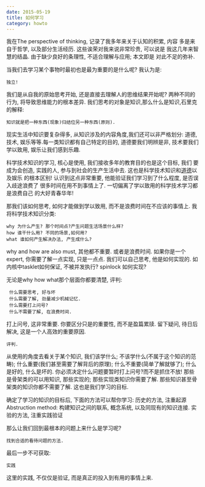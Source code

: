 ```yaml
---
date: 2015-05-19
title: 如何学习
category: howto
---
```


我在The perspective of thinking, 记录了我多年来关于认知的积累, 内容
多是来自于哲学, 以及部分生活经历. 这些诶荣对我来说非常珍贵, 可以说是
我这几年来智慧的结晶. 由于缺少良好的条理性, 不适合理解与应用; 本文即是
对此不足的弥补.

当我们去学习某个事物时最初也是最为重要的是什么呢?
我认为是:

	独立!
我们是从自我的原始思考开始, 还是直接去理解人的思维结果开始呢?
两种不同的行为, 将导致思维能力的根本差异.
我们思考的对象是知识,那么什么是知识,石里克的解释:

	知识就是把一种东西(现象)归结位另一种东西(原则).
现实生活中知识要复杂得多, 从知识涉及的内容角度,我们还可以非严格划分:
道德, 技术, 娱乐等等.每一类知识都有自己特定的目的, 道德要我们明辨是非,
技术要我们学以致用, 娱乐让我们感到乐趣.

科学技术知识的学习, 核心是使用, 我们接收多年的教育目的也是这个目标, 我们
要成为会创造, 实践的人, 参与到社会的生产生活中去.
这也是科学技术知识和[道德](http://www.bilibili.com/sp/%E5%8D%97%E6%96%B9%E5%85%AC%E5%9B%AD)以及娱乐
的根本区别! 认识到这点非常重要, 他能验证我们学习到了什么程度, 是否误入歧途浪费了
很多时间在用不到事情上了. 一切偏离了学以致用的科学技术学习都是浪费自己
的大好青春华年!

那我们该如何思考, 如何才能做到学以致用, 而不是浪费时间在不应该的事情上.
我将科学技术知识分类:

	why 为什么产生? 那个时间点?产生问题生活场景什么样? 
	how 谁干什么用? 不同的场景,如何用?
	what 谁如何产生解决办法, 产生成什么?
why and how are also must, 其他都不重要. 或者是浪费时间.
如果你是一个expert, 你需要了解一点实现, 只是一点点.
我们可以自己思考, 他是如何实现的. 如内核中tasklet如何保证, 不被并发执行?
spinlock 如何实现?

无论是why how what那个层面你都要清楚, 评判:

	 什么需要思考, 好与坏
	 什么需要了解, 劲量减少机械记忆.
	 什么需要打上问号?
	 什么不需要了解, 在浪费时间.
打上问号, 这非常重要. 你要区分只是的重要性, 而不是盈篇累牍.
留下疑问, 待日后解决, 这是一个人高效的重要原因.



	评判.
从使用的角度去看关于某个知识, 我们该学什么; 不该学什么(不属于这个知识的范畴);
什么重要(我们甚至需要了解背后的原理); 什么不重要(简单了解就够了);
什么是好的, 什么是坏的.
你必须决定什么问题要暂时打上问号?而不是抓住不放!
那些是骨架类的可以用知识, 那些实现的; 那些实现类知识你需要了解.
那些知识甚至骨架类的知识你都不需要了解.
这也是我们学习的目标.

确定了学习的知识的目标后, 下面的方法可以帮你学习:
历史的方法, 注重起源
Abstruction method: 构建知识之间的联系, 概念系统, 以及同现有的知识连接.
实验的方法, 注重实践验证

那么让我们回到最根本的问题上来什么是学习呢?

	找到合适的看待问题的方法.

最后一步不可获取:

	实践
这里的实践, 不仅仅是验证, 而是真正的投入到有用的事情上来.
